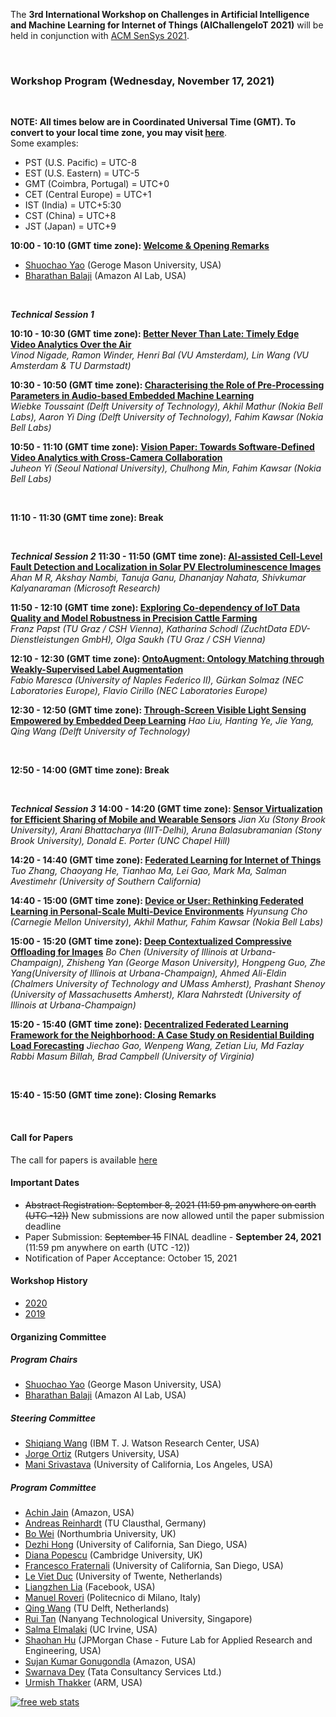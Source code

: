The **3rd International Workshop on Challenges in Artificial Intelligence and Machine Learning for Internet of Things (AIChallengeIoT 2021)** will be held in conjunction with [ACM SenSys 2021](http://sensys.acm.org/2021/).


<script type="text/javascript">
function displayDate(dt) {
  var hour = dt.getHours();
  var minute = dt.getMinutes();
  var temp = '' + ((hour > 12) ? hour - 12 : hour);
  if (hour == 0)
    temp = '12';
  temp += ((minute < 10) ? ':0' : ':') + minute;
  temp += (hour >= 12) ? ' PM' : ' AM';
  temp += (dt.getDay() - dt.getUTCDay() == 1 ? ' (Nov. 17)' : '');
  return temp;
}

function getTimezoneOffset() {
  var offset = -(new Date()).getTimezoneOffset()/60;
  var temp = "UTC" + (offset >= 0 ? "+" : "") + offset;
  return temp;
}

function getLocalTimezone() {
  try {
    return Intl.DateTimeFormat().resolvedOptions().timeZone + ", " + getTimezoneOffset();
  }
  catch(e) {
    return getTimezoneOffset();
  }
}

function writeTimeRange(startTime, endTime) {
  var startTimeObj = new Date("2020-11-16T" + startTime + ":00.000+00:00");
  var endTimeObj = new Date("2020-11-16T" + endTime + ":00.000+00:00");

  return document.write(displayDate(startTimeObj) + " - " + displayDate(endTimeObj) + " (" + getLocalTimezone() +")");
}
</script>

<br/>

### Workshop Program (Wednesday, November 17, 2021)

<br/>

**NOTE: All times below are in Coordinated Universal Time (GMT). To convert to your local time zone, you may visit [here](https://time.is/compare/1000AM_17_Nov_2021_in_UTC)**.  
Some examples:  

- PST (U.S. Pacific) = UTC-8
- EST (U.S. Eastern) = UTC-5 
- GMT (Coimbra, Portugal) = UTC+0  
- CET (Central Europe) = UTC+1  
- IST (India) = UTC+5:30  
- CST (China) = UTC+8  
- JST (Japan) = UTC+9

**10:00 - 10:10 (GMT time zone): [Welcome & Opening Remarks]()**  
- [Shuochao Yao]() (Geroge Mason University, USA)
- [Bharathan Balaji]() (Amazon AI Lab, USA)

<br/>

***Technical Session 1***  

**10:10 - 10:30 (GMT time zone): [Better Never Than Late: Timely Edge Video Analytics Over the Air]()**  
*Vinod Nigade, Ramon Winder, Henri Bal (VU Amsterdam), Lin Wang (VU Amsterdam & TU Darmstadt)*

**10:30 - 10:50 (GMT time zone): [Characterising the Role of Pre-Processing Parameters in Audio-based Embedded Machine Learning]()**  
*Wiebke Toussaint (Delft University of Technology), Akhil Mathur (Nokia Bell Labs), Aaron Yi Ding (Delft University of Technology), Fahim Kawsar (Nokia Bell Labs)*

**10:50 - 11:10 (GMT time zone): [Vision Paper: Towards Software-Defined Video Analytics with Cross-Camera Collaboration]()**  
*Juheon Yi (Seoul National University), Chulhong Min, Fahim Kawsar (Nokia Bell Labs)*

<br/>

**11:10 - 11:30 (GMT time zone): Break**

<br/>


***Technical Session 2***
**11:30 - 11:50 (GMT time zone): [AI-assisted Cell-Level Fault Detection and Localization in Solar PV Electroluminescence Images]()**  
*Ahan M R, Akshay Nambi, Tanuja Ganu, Dhananjay Nahata, Shivkumar Kalyanaraman (Microsoft Research)*

**11:50 - 12:10 (GMT time zone): [Exploring Co-dependency of IoT Data Quality and Model Robustness in Precision Cattle Farming]()**  
*Franz Papst (TU Graz / CSH Vienna), Katharina Schodl (ZuchtData EDV-Dienstleistungen GmbH), Olga Saukh (TU Graz / CSH Vienna)*

**12:10 - 12:30 (GMT time zone): [OntoAugment: Ontology Matching through Weakly-Supervised Label Augmentation]()**  
*Fabio Maresca (University of Naples Federico II), Gürkan Solmaz (NEC Laboratories Europe), Flavio Cirillo (NEC Laboratories Europe)*

**12:30 - 12:50 (GMT time zone): [Through-Screen Visible Light Sensing Empowered by Embedded Deep Learning]()** 
*Hao Liu, Hanting Ye, Jie Yang, Qing Wang (Delft University of Technology)*


<br/>

**12:50 - 14:00 (GMT time zone): Break**

<br/>


***Technical Session 3***
**14:00 - 14:20 (GMT time zone): [Sensor Virtualization for Efficient Sharing of Mobile and Wearable Sensors]()** 
*Jian Xu (Stony Brook University), Arani Bhattacharya (IIIT-Delhi), Aruna Balasubramanian (Stony Brook University), Donald E. Porter (UNC Chapel Hill)*

**14:20 - 14:40 (GMT time zone): [Federated Learning for Internet of Things]()** 
*Tuo Zhang, Chaoyang He, Tianhao Ma, Lei Gao, Mark Ma, Salman Avestimehr (University of Southern California)*

**14:40 - 15:00 (GMT time zone): [Device or User: Rethinking Federated Learning in Personal-Scale Multi-Device Environments]()**
*Hyunsung Cho (Carnegie Mellon University), Akhil Mathur, Fahim Kawsar (Nokia Bell Labs)*

**15:00 - 15:20 (GMT time zone): [Deep Contextualized Compressive Offloading for Images]()**
*Bo Chen (University of Illinois at Urbana-Champaign), Zhisheng Yan (George Mason University), Hongpeng Guo, Zhe Yang(University of Illinois at Urbana-Champaign), Ahmed Ali-Eldin (Chalmers University of Technology and UMass Amherst), Prashant Shenoy (University of Massachusetts Amherst), Klara Nahrstedt (University of Illinois at Urbana-Champaign)*

**15:20 - 15:40 (GMT time zone): [Decentralized Federated Learning Framework for the Neighborhood: A Case Study on Residential Building Load Forecasting]()** 
*Jiechao Gao, Wenpeng Wang, Zetian Liu, Md Fazlay Rabbi Masum Billah, Brad Campbell (University of Virginia)*


<br/>

**15:40 - 15:50 (GMT time zone): Closing Remarks**

<br/>


#### Call for Papers

The call for papers is available [here](https://aichallengeiot.github.io/cfp.html)

#### Important Dates
- ~~Abstract Registration: September 8, 2021 (11:59 pm anywhere on earth (UTC -12))~~  New submissions are now allowed until the paper submission deadline
- Paper Submission: ~~September 15~~ FINAL deadline - **September 24, 2021** (11:59 pm anywhere on earth (UTC -12))
- Notification of Paper Acceptance: October 15, 2021


#### Workshop History

- [2020](https://aichallengeiot.github.io/2020/index.html)
- [2019](https://aichallengeiot.github.io/2019/index.html)



#### Organizing Committee

##### Program Chairs

- [Shuochao Yao](https://yscacaca.github.io/) (George Mason University, USA)
- [Bharathan Balaji](https://www.synergylabs.org/bharath/) (Amazon AI Lab, USA)


##### Steering Committee

- [Shiqiang Wang](https://researcher.watson.ibm.com/researcher/view.php?person=us-wangshiq) (IBM T. J. Watson Research Center, USA)
- [Jorge Ortiz](http://jorgeortizphd.info/) (Rutgers University, USA)
- [Mani Srivastava](https://www.ee.ucla.edu/mani-srivastava/) (University of California, Los Angeles, USA)


##### Program Committee
- [Achin Jain](https://jainachin.github.io/) (Amazon, USA)
- [Andreas Reinhardt](https://www.areinhardt.de/) (TU Clausthal, Germany)
- [Bo Wei](https://www.northumbria.ac.uk/about-us/our-staff/w/bo-wei/) (Northumbria University, UK)
- [Dezhi Hong](https://cseweb.ucsd.edu/~dehong/) (University of California, San Diego, USA)
- [Diana Popescu](https://www.kcl.ac.uk/people/diana-popescu) (Cambridge University, UK)
- [Francesco Fraternali](https://cseweb.ucsd.edu/~frfrater/) (University of California, San Diego, USA)
- [Le Viet Duc](https://people.utwente.nl/v.d.le) (University of Twente, Netherlands)
- [Liangzhen Lia](https://aichallengeiot.github.io) (Facebook, USA)
- [Manuel Roveri](http://roveri.faculty.polimi.it/) (Politecnico di Milano, Italy)
- [Qing Wang](https://www.st.ewi.tudelft.nl/qing/) (TU Delft, Netherlands)
- [Rui Tan](https://personal.ntu.edu.sg/tanrui/) (Nanyang Technological University, Singapore)
- [Salma Elmalaki](https://faculty.sites.uci.edu/elmalaki/) (UC Irvine, USA)
- [Shaohan Hu](https://hushaohan.github.io/) (JPMorgan Chase - Future Lab for Applied Research and Engineering, USA)
- [Sujan Kumar Gonugondla](https://www.linkedin.com/in/sujan-kumar-gonugondla-ab6787142) (Amazon, USA)
- [Swarnava Dey](https://aichallengeiot.github.io) (Tata Consultancy Services Ltd.)
- [Urmish Thakker](https://urmish.github.io/) (ARM, USA)


<script type="text/javascript">
var sc_project=8539485; 
var sc_invisible=1; 
var sc_security="2bff2be0"; 
var scJsHost = (("https:" == document.location.protocol) ? "https://secure." : "http://www.");
document.write("<sc"+"ript type='text/javascript' src='" + scJsHost + "statcounter.com/counter/counter.js'></"+"script>");
</script>

<noscript>
  <div class="statcounter"><a title="free web stats"
href="http://statcounter.com/" target="_blank"><img
class="statcounter"
src="https://c.statcounter.com/8539485/0/2bff2be0/1/"
alt="free web stats"></a></div>
</noscript>

